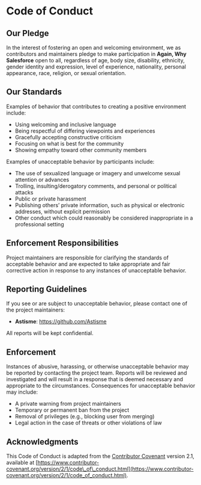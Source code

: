 # Code of Conduct

## Our Pledge

In the interest of fostering an open and welcoming environment, we as contributors and maintainers pledge to make participation in **Again, Why Salesforce** open to all, regardless of age, body size, disability, ethnicity, gender identity and expression, level of experience, nationality, personal appearance, race, religion, or sexual orientation.

## Our Standards

Examples of behavior that contributes to creating a positive environment include:

- Using welcoming and inclusive language
- Being respectful of differing viewpoints and experiences
- Gracefully accepting constructive criticism
- Focusing on what is best for the community
- Showing empathy toward other community members

Examples of unacceptable behavior by participants include:

- The use of sexualized language or imagery and unwelcome sexual attention or advances
- Trolling, insulting/derogatory comments, and personal or political attacks
- Public or private harassment
- Publishing others’ private information, such as physical or electronic addresses, without explicit permission
- Other conduct which could reasonably be considered inappropriate in a professional setting

## Enforcement Responsibilities

Project maintainers are responsible for clarifying the standards of acceptable behavior and are expected to take appropriate and fair corrective action in response to any instances of unacceptable behavior.

## Reporting Guidelines

If you see or are subject to unacceptable behavior, please contact one of the project maintainers:

- **Astisme**: https://github.com/Astisme

All reports will be kept confidential.

## Enforcement

Instances of abusive, harassing, or otherwise unacceptable behavior may be reported by contacting the project team. Reports will be reviewed and investigated and will result in a response that is deemed necessary and appropriate to the circumstances. Consequences for unacceptable behavior may include:

- A private warning from project maintainers
- Temporary or permanent ban from the project
- Removal of privileges (e.g., blocking user from merging)
- Legal action in the case of threats or other violations of law

## Acknowledgments

This Code of Conduct is adapted from the [Contributor Covenant](https://www.contributor-covenant.org/) version 2.1, available at [https://www.contributor-covenant.org/version/2/1/code\_of\_conduct.html](https://www.contributor-covenant.org/version/2/1/code_of_conduct.html).
